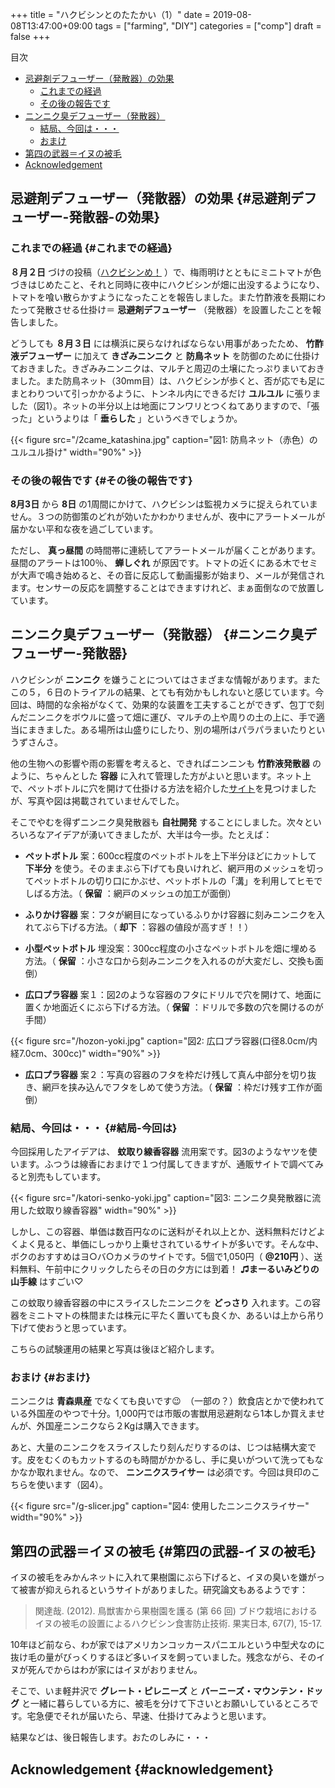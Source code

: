 +++
title = "ハクビシンとのたたかい（1）"
date = 2019-08-08T13:47:00+09:00
tags = ["farming", "DIY"]
categories = ["comp"]
draft = false
+++

<div class="ox-hugo-toc toc">
<div></div>

<div class="heading">&#30446;&#27425;</div>

- [忌避剤デフューザー（発散器）の効果](#忌避剤デフューザー-発散器-の効果)
    - [これまでの経過](#これまでの経過)
    - [その後の報告です](#その後の報告です)
- [ニンニク臭デフューザー（発散器）](#ニンニク臭デフューザー-発散器)
    - [結局、今回は・・・](#結局-今回は)
    - [おまけ](#おまけ)
- [第四の武器＝イヌの被毛](#第四の武器-イヌの被毛)
- [Acknowledgement](#acknowledgement)

</div>
<!--endtoc-->



## 忌避剤デフューザー（発散器）の効果 {#忌避剤デフューザー-発散器-の効果}


### これまでの経過 {#これまでの経過}

**８月２日** づけの投稿（[ハクビシンめ！](http://org2-wp.kgt-yamy.tk/2019/08/02/post-763/) ）で、梅雨明けとともにミニトマトが色づきはじめたこと、それと同時に夜中にハクビシンが畑に出没するようになり、トマトを喰い散らかすようになったことを報告しました。また竹酢液を長期にわたって発散させる仕掛け＝ **忌避剤デフューザー** （発散器）を設置したことを報告しました。

どうしても **８月３日** には横浜に戻らなければならない用事があったため、 **竹酢液デフューザー** に加えて **きざみニンニク** と **防鳥ネット** を防御のために仕掛けておきました。きざみみニンニクは、マルチと周辺の土壌にたっぷりまいておきました。また防鳥ネット（30mm目）は、ハクビシンが歩くと、否が応でも足にまとわりついて引っかかるように、トンネル内にできるだけ **ユルユル** に張りました（図1）。ネットの半分以上は地面にフンワリとつくねてありますので、「張った」というよりは「 **垂らした** 」というべきでしょうか。

<a id="org0dc1003"></a>

{{< figure src="/2came_katashina.jpg" caption="&#22259;1:  防鳥ネット（赤色）のユルユル掛け" width="90%" >}}


### その後の報告です {#その後の報告です}

**8月3日** から **8日** の1周間にかけて、ハクビシンは監視カメラに捉えられていません。３つの防御策のどれが効いたかわかりませんが、夜中にアラートメールが届かない平和な夜を過ごしています。

ただし、 **真っ昼間** の時間帯に連続してアラートメールが届くことがあります。昼間のアラートは100％、 **蝉しぐれ** が原因です。トマトの近くにある木でセミが大声で鳴き始めると、その音に反応して動画撮影が始まり、メールが発信されます。センサーの反応を調整することはできますけれど、まぁ面倒なので放置しています。


## ニンニク臭デフューザー（発散器） {#ニンニク臭デフューザー-発散器}

ハクビシンが **ニンニク** を嫌うことについてはさまざまな情報があります。またこの５，６日のトライアルの結果、とても有効かもしれないと感じています。今回は、時間的な余裕がなくて、効果的な装置を工夫することができず、包丁で刻んだニンニクをボウルに盛って畑に運び、マルチの上や周りの土の上に、手で適当にまきました。ある場所は山盛りにしたり、別の場所はパラパラまいたりというずさんさ。

他の生物への影響や雨の影響を考えると、できればニンニンも **竹酢液発散器** のように、ちゃんとした **容器** に入れて管理した方がよいと思います。ネット上で、ペットボトルに穴を開けて仕掛ける方法を紹介した[サイト](https://taskle.jp/media/articles/614#outline32)を見つけましたが、写真や図は掲載されていませんでした。

そこでやむを得ずニンニク臭発散器も **自社開発** することにしました。次々といろいろなアイデアが湧いてきましたが、大半は今一歩。たとえば：

-   **ペットボトル** 案：600cc程度のペットボトルを上下半分ほどにカットして **下半分** を使う。そのままぶら下げても良いけれど、網戸用のメッシュを切ってペットボトルの切り口にかぶせ、ペットボトルの「溝」を利用してヒモでしばる方法。（ **保留** ：網戸のメッシュの加工が面倒）

-   **ふりかけ容器** 案：フタが網目になっているふりかけ容器に刻みニンニクを入れてぶら下げる方法。（ **却下** ：容器の値段が高すぎ！！）

-   **小型ペットボトル** 埋没案：300cc程度の小さなペットボトルを畑に埋める方法。（ **保留** ：小さな口から刻みニンニクを入れるのが大変だし、交換も面倒）

-   **広口プラ容器** 案１：図2のような容器のフタにドリルで穴を開けて、地面に置くか地面近くにぶら下げる方法。（ **保留** ：ドリルで多数の穴を開けるのが手間）

<a id="orgd5293cc"></a>

{{< figure src="/hozon-yoki.jpg" caption="&#22259;2:  広口プラ容器(口径8.0cm/内経7.0cm、300cc)" width="90%" >}}

-   **広口プラ容器** 案２：写真の容器のフタを枠だけ残して真ん中部分を切り抜き、網戸を挟み込んでフタをしめて使う方法。（ **保留** ：枠だけ残す工作が面倒）


### 結局、今回は・・・ {#結局-今回は}

今回採用したアイデアは、 **蚊取り線香容器** 流用案です。図3のようなヤツを使います。ふつうは線香におまけで１つ付属してきますが、通販サイトで調べてみると別売もしています。

<a id="org02cf954"></a>

{{< figure src="/katori-senko-yoki.jpg" caption="&#22259;3:  ニンニク臭発散器に流用した蚊取り線香容器" width="90%" >}}

しかし、この容器、単価は数百円なのに送料がそれ以上とか、送料無料だけどよくよく見ると、単価にしっかり上乗せされているサイトが多いです。そんな中、ボクのおすすめはヨ○バ○カメラのサイトです。5個で1,050円（ **@210円** ）、送料無料、午前中にクリックしたらその日の夕方には到着！ **♫まーるいみどりの山手線** はすごい♡

この蚊取り線香容器の中にスライスしたニンニクを **どっさり** 入れます。この容器をミニトマトの株間または株元に平たく置いても良くか、あるいは上から吊り下げて使おうと思っています。

こちらの試験運用の結果と写真は後ほど紹介します。


### おまけ {#おまけ}

ニンニクは **青森県産** でなくても良いです:wink:　（一部の？）飲食店とかで使われている外国産のやつで十分。1,000円では市販の害獣用忌避剤なら1本しか買えませんが、外国産ニンニクなら２Kgは購入できます。

あと、大量のニンニクをスライスしたり刻んだりするのは、じつは結構大変です。皮をむくのもカットするのも時間がかかるし、手に臭いがついて洗ってもなかなか取れません。なので、 **ニンニクスライサー** は必須です。今回は貝印のこちらを使います（図4）。

<a id="orgb5e1a9e"></a>

{{< figure src="/g-slicer.jpg" caption="&#22259;4:  使用したニンニクスライサー" width="90%" >}}


## 第四の武器＝イヌの被毛 {#第四の武器-イヌの被毛}

イヌの被毛をみかんネットに入れて果樹園にぶら下げると、イヌの臭いを嫌がって被害が抑えられるというサイトがありました。研究論文もあるようです：

> 関達哉. (2012). 鳥獣害から果樹園を護る (第 66 回) ブドウ栽培におけるイヌの被毛の設置によるハクビシン食害防止技術. 果実日本, 67(7), 15-17.

10年ほど前なら、わが家ではアメリカンコッカースパニエルという中型犬なのに抜け毛の量がびっくりするほど多いイヌを飼っていました。残念ながら、そのイヌが死んでからはわが家にはイヌがおりません。

そこで、いま軽井沢で **グレート・ピレニーズ** と **バーニーズ・マウンテン・ドッグ** と一緒に暮らしている方に、被毛を分けて下さいとお願いしているところです。宅急便でそれが届いたら、早速、仕掛けてみようと思います。

結果などは、後日報告します。おたのしみに・・・


## Acknowledgement {#acknowledgement}